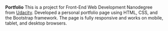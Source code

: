 **Portfolio** 
This is a project for Front-End Web Development Nanodegree from [Udacity][1].
Developed a personal portfolio page using HTML, CSS, and the Bootstrap framework. The page is fully responsive and works on mobile, tablet, and desktop browsers.

[1]: https://www.udacity.com/

